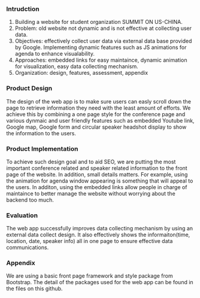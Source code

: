 


### Intrudction
1. Building a website for student organization SUMMIT ON US-CHINA. 
  1. Problem: old website not dynamic and is not effective at collecting user data. 
  2. Objectives: effectively collect user data via external data base provided by Google. Implementing dynamic features such as 
JS animations for agenda to enhance visualability. 
  3. Approaches: embedded links for easy maintaince, dynamic animation for visualization, easy data collecting mechanism. 
  4. Organization: design, features, assessment, appendix 

### Product Design
The design of the web app is to make sure users can easly scroll down the page to retrieve information they need with the least 
amount of efforts. We achieve this by combining a one page style for the conference page and various dynmaic and user friendly 
features such as embedded Youtube link, Google map, Google form and circular speaker headshot display to show the information to the users. 

### Product Implementation
To achieve such design goal and to aid SEO, we are putting the most important conference related and speaker related information to
the front page of the website. In addition, small details matters. For example, using the animation for agenda window appearing
is something that will appeal to the users. In additon, using the embedded links allow people in charge of maintaince to better manage
the website without worrying about the backend too much. 

### Evaluation 
The web app successfully improves data collecting mechanism by using an external data collect design. It also effectively shows the
informaiton(time, location, date, speaker info) all in one page to ensure effective data communications. 

### Appendix
We are using a basic front page framework and style package from Bootstrap. The detail of the packages used for the web app can
be found in the files on this github. 
